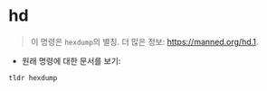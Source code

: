 # hd

> 이 명령은 `hexdump`의 별칭.
> 더 많은 정보: <https://manned.org/hd.1>.

- 원래 명령에 대한 문서를 보기:

`tldr hexdump`
